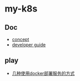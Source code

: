 # my-k8s

## Doc
- [concept](./doc/concept.md)  
- [developer guide](./doc/developmernt.md)

## play
- [几种使用docker部署服务的方式](./doc/docker-k8s-compare.md)
